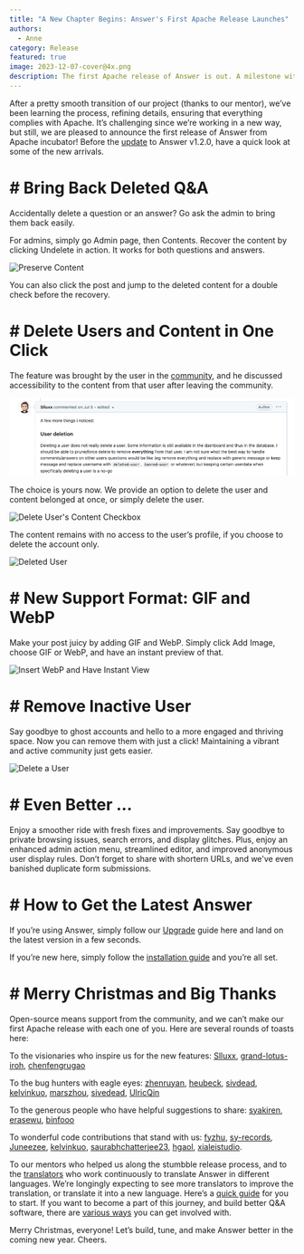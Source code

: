 ```yaml
---
title: "A New Chapter Begins: Answer's First Apache Release Launches"
authors:
  - Anne
category: Release
featured: true
image: 2023-12-07-cover@4x.png
description: The first Apache release of Answer is out. A milestone with new features, hunted and improvements for this holiday season.
---
```


After a pretty smooth transition of our project (thanks to our mentor), we’ve been learning the process, refining details, ensuring that everything complies with Apache. It’s challenging since we’re working in a new way, but still, we are pleased to announce the first release of Answer from Apache incubator! Before the [update](https://answer.apache.org/docs/upgrade) to Answer v1.2.0, have a quick look at some of the new arrivals.

# # Bring Back Deleted Q\&A

Accidentally delete a question or an answer? Go ask the admin to bring them back easily.

For admins, simply go Admin page, then Contents. Recover the content by clicking Undelete in action. It works for both questions and answers.

![Preserve Content](Undelete.png)

You can also click the post and jump to the deleted content for a double check before the recovery.

# # Delete Users and Content in One Click

The feature was brought by the user in the [community](https://github.com/apache/incubator-answer/issues/429), and he discussed accessibility to the content from that user after leaving the community.

![A Developer Shares Opinion of a Feature](voice-from-the-community.png)

The choice is yours now. We provide an option to delete the user and content belonged at once, or simply delete the user.

![Delete User's Content Checkbox](delete-user-content.png)

The content remains with no access to the user’s profile, if you choose to delete the account only.

![Deleted User](deleted-user.png)

# # New Support Format: GIF and WebP

Make your post juicy by adding GIF and WebP. Simply click Add Image, choose GIF or WebP, and have an instant preview of that.

![Insert WebP and Have Instant View](WebP.png)

# # Remove Inactive User

Say goodbye to ghost accounts and hello to a more engaged and thriving space. Now you can remove them with just a click! Maintaining a vibrant and active community just gets easier.

![Delete a User](delete-a-user.png)

# # Even Better ...

Enjoy a smoother ride with fresh fixes and improvements. Say goodbye to private browsing issues, search errors, and display glitches. Plus, enjoy an enhanced admin action menu, streamlined editor, and improved anonymous user display rules. Don’t forget to share with shortern URLs, and we've even banished duplicate form submissions.

# # How to Get the Latest Answer

If you’re using Answer, simply follow our [Upgrade](https://answer.apache.org/docs/upgrade) guide here and land on the latest version in a few seconds.

If you’re new here, simply follow the [installation guide](https://answer.apache.org/docs/installation) and you’re all set.

# # Merry Christmas and Big Thanks

Open-source means support from the community, and we can’t make our first Apache release with each one of you. Here are several rounds of toasts here:

To the visionaries who inspire us for the new features:
[Slluxx](https://github.com/Slluxx), [grand-lotus-iroh](https://github.com/grand-lotus-iroh), [chenfengrugao](https://github.com/chenfengrugao)

To the bug hunters with eagle eyes:
[zhenruyan](https://github.com/zhenruyan), [heubeck](https://github.com/heubeck), [sivdead](https://github.com/sivdead), [kelvinkuo](https://github.com/kelvinkuo), [marszhou](https://meta.answer.dev/users/marszhou), [sivedead](https://github.com/sivdead), [UlricQin](https://github.com/UlricQin)

To the generous people who have helpful suggestions to share:
[syakiren](https://meta.answer.dev/users/syakiren), [erasewu](https://github.com/erasewu), [binfooo](https://github.com/binfooo)

To wonderful code contributions that stand with us:
[fyzhu](https://github.com/fyzhu), [sy-records](https://github.com/sy-records), [Juneezee](https://github.com/Juneezee), [kelvinkuo](https://github.com/kelvinkuo), [saurabhchatterjee23](https://github.com/saurabhchatterjee23), [hgaol](https://github.com/hgaol), [xialeistudio](https://github.com/xialeistudio).

To our mentors who helped us along the stumbble release process, and to the [translators](https://crowdin.com/project/answer/activity-stream) who work continuously to translate Answer in different languages. We’re longingly expecting to see more translators to improve the translation, or translate it into a new language. Here’s a [quick guide](https://answer.apache.org/community/translation) for you to start. If you want to become a part of this journey, and build better Q\&A software, there are [various ways](https://answer.apache.org/community/contributing) you can get involved with.

Merry Christmas, everyone! Let’s build, tune, and make Answer better in the coming new year. Cheers.

